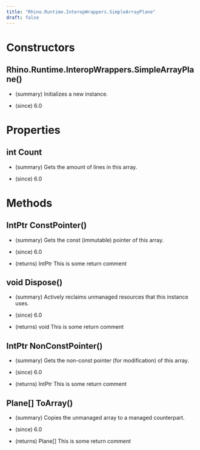 ```yaml
---
title: "Rhino.Runtime.InteropWrappers.SimpleArrayPlane"
draft: false
---
```


# Constructors
## Rhino.Runtime.InteropWrappers.SimpleArrayPlane()
- (summary) 
     Initializes a new  instance.
     
- (since) 6.0
# Properties
## int Count
- (summary) 
     Gets the amount of lines in this array.
     
- (since) 6.0
# Methods
## IntPtr ConstPointer()
- (summary) 
     Gets the const (immutable) pointer of this array.
     
- (since) 6.0
- (returns) IntPtr This is some return comment
## void Dispose()
- (summary) 
     Actively reclaims unmanaged resources that this instance uses.
     
- (since) 6.0
- (returns) void This is some return comment
## IntPtr NonConstPointer()
- (summary) 
     Gets the non-const pointer (for modification) of this array.
     
- (since) 6.0
- (returns) IntPtr This is some return comment
## Plane[] ToArray()
- (summary) 
     Copies the unmanaged array to a managed counterpart.
     
- (since) 6.0
- (returns) Plane[] This is some return comment
